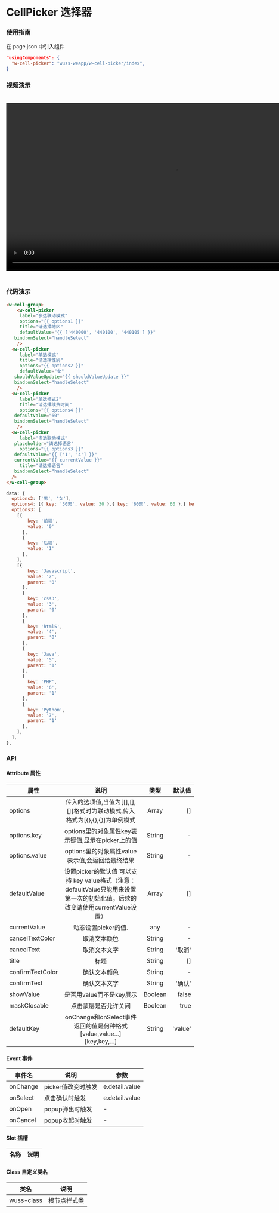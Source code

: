# CellPicker 选择器

### 使用指南

在 page.json 中引入组件

```json
"usingComponents": {
  "w-cell-picker": "wuss-weapp/w-cell-picker/index",
}
```

### 视频演示

<video style="margin: 20px 0;" height="450px" autoplay="true" loop="true" controls x5-playsinline="true" playsinline="true" webkit-playsinline="true" src="../../resource/cell-picker.mp4"
/>


### 代码演示

```html
<w-cell-group>
	<w-cell-picker
	 label="多选联动模式"
	 options="{{ options1 }}"
	 title="请选择地区"
	 defaultValue="{{ ['440000', '440100', '440105'] }}"
   bind:onSelect="handleSelect"
	/>
  <w-cell-picker
	 label="单选模式"
	 title="请选择性别"
	 options="{{ options2 }}"
	 defaultValue="女"
   shouldValueUpdate="{{ shouldValueUpdate }}"
   bind:onSelect="handleSelect"
	/>
  <w-cell-picker
	 label="单选模式2"
	 title="请选择续费时间"
	 options="{{ options4 }}"
   defaultValue="60"
   bind:onSelect="handleSelect"
	/>
  <w-cell-picker
	 label="多选联动模式"
   placeholder="请选择语言"
	 options="{{ options3 }}"
   defaultValue="{{ ['1', '4'] }}"
   currentValue="{{ currentValue }}"
	 title="请选择语言"
   bind:onSelect="handleSelect"
  />
</w-cell-group>
```

```javascript
data: {
  options2: ['男', '女'],
  options4: [{ key: '30天', value: 30 },{ key: '60天', value: 60 },{ key: '90天', value: 90 },{ key: '1年', value: 365 },{ key: '10年', value: 3650 },],
  options3: [
    [{
        key: '前端',
        value: '0'
      },
      {
        key: '后端',
        value: '1'
      },
    ],
    [{
        key: 'Javascript',
        value: '2',
        parent: '0'
      },
      {
        key: 'css3',
        value: '3',
        parent: '0'
      },
      {
        key: 'html5',
        value: '4',
        parent: '0'
      },
      {
        key: 'Java',
        value: '5',
        parent: '1'
      },
      {
        key: 'PHP',
        value: '6',
        parent: '1'
      },
      {
        key: 'Python',
        value: '7',
        parent: '1'
      },
    ],
  ],
},
```

### API

#### Attribute 属性

| 属性         | 说明 |  类型   | 默认值 |
| ------------ | :--: | :-----: | -----: |
| options      |  传入的选项值,当值为[[],[],[]]格式时为联动模式,传入格式为[{},{},{}]为单例模式  | Array | [] |
| options.key   |  options里的对象属性key表示键值,显示在picker上的值  | String | - |
| options.value |  options里的对象属性value表示值,会返回给最终结果  | String | - |
| defaultValue      |  设置picker的默认值 可以支持 key value格式（注意：defaultValue只能用来设置第一次的初始化值，后续的改变请使用currentValue设置）  | Array | [] |
| currentValue      |  动态设置picker的值.    | any | - |
| cancelTextColor      |  取消文本颜色    | String | - |
| cancelText      |  取消文本文字    | String | '取消' |
| title      |  标题    | String | [] |
| confirmTextColor      |  确认文本颜色    | String | - |
| confirmText      |  确认文本文字    | String | '确认' |
| showValue      |  是否用value而不是key展示    | Boolean | false |
| maskClosable      |  点击蒙层是否允许关闭    | Boolean | true |
| defaultKey      |  onChange和onSelect事件返回的值是何种格式 [value,value...] [key,key,...]    | String | 'value' |

#### Event 事件

| 事件名 | 说明 | 参数 |
| ------ | ---- | ---- |
| onChange      |   picker值改变时触发   | e.detail.value |
| onSelect      |  点击确认时触发    | e.detail.value |
| onOpen      |  popup弹出时触发    | - |
| onCancel      |  popup收起时触发    | - |


#### Slot 插槽

| 名称 | 说明 |
| ---- | ---- |


#### Class 自定义类名

| 类名       | 说明         |
| ---------- | ------------ |
| wuss-class | 根节点样式类 |
